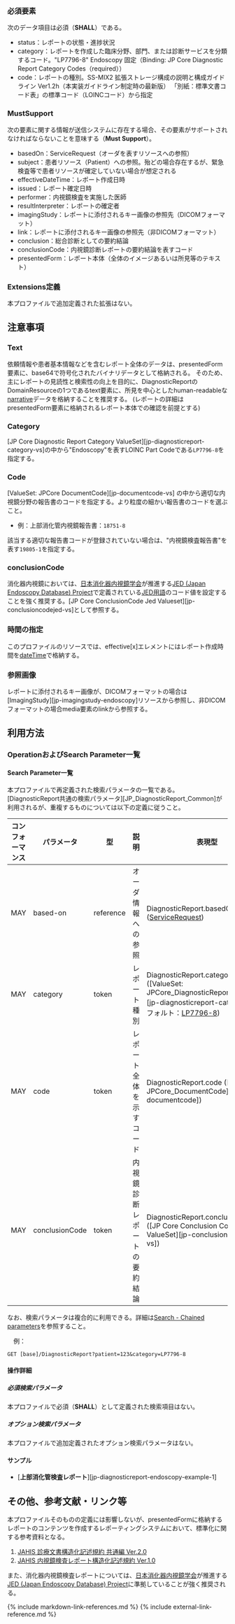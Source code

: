 
### 必須要素

次のデータ項目は必須（**SHALL**）である。

- status：レポートの状態・進捗状況
- category：レポートを作成した臨床分野、部門、または診断サービスを分類するコード。"LP7796-8" Endoscopy 固定（Binding: JP Core Diagnostic Report Category Codes（required））
- code：レポートの種別。SS-MIX2 拡張ストレージ構成の説明と構成ガイドライン Ver1.2h（本実装ガイドライン制定時の最新版） 「別紙：標準文書コード表」の標準コード（LOINCコード）から指定

  
### MustSupport

次の要素に関する情報が送信システムに存在する場合、その要素がサポートされなければならないことを意味する（**Must Support**）。

- basedOn：ServiceRequest（オーダを表すリソースへの参照）
- subject：患者リソース（Patient）への参照。殆どの場合存在するが、緊急検査等で患者リソースが確定していない場合が想定される
- effectiveDateTime：レポート作成日時
- issued：レポート確定日時
- performer：内視鏡検査を実施した医師
- resultInterpreter：レポートの確定者
- imagingStudy：レポートに添付されるキー画像の参照先（DICOMフォーマット）
- link：レポートに添付されるキー画像の参照先（非DICOMフォーマット）
- conclusion：総合診断としての要約結論
- conclusionCode：内視鏡診断レポートの要約結論を表すコード
- presentedForm：レポート本体（全体のイメージあるいは所見等のテキスト）


### Extensions定義

 本プロファイルで追加定義された拡張はない。

## 注意事項

### Text

依頼情報や患者基本情報などを含むレポート全体のデータは、presentedForm要素に、base64で符号化されたバイナリデータとして格納される。
そのため、主にレポートの見読性と検索性の向上を目的に、DiagnosticReportのDomainResourceの1つであるtext要素に、所見を中心としたhuman-readableな[narrative](https://www.hl7.org/fhir/R4/narrative.html)データを格納することを推奨する。
(レポートの詳細はpresentedForm要素に格納されるレポート本体での確認を前提とする)

### Category

[JP Core Diagnostic Report Category ValueSet][jp-diagnosticreport-category-vs]の中から"Endoscopy"を表すLOINC Part Codeである`LP7796-8`を指定する。

### Code

[ValueSet: JPCore DocumentCode][jp-documentcode-vs] の中から適切な内視鏡分野の報告書のコードを指定する。より粒度の細かい報告書のコードを選ぶこと。
 - 例：上部消化管内視鏡報告書：`18751-8`

該当する適切な報告書コードが登録されていない場合は、"内視鏡検査報告書"を表す`19805-1`を指定する。

### conclusionCode

消化器内視鏡においては、[日本消化器内視鏡学会](https://www.jges.net/)が推進する[JED (Japan Endoscopy Database) Project](https://jedproject.jges.net/)で定義されている[JED用語](https://jedproject.jges.net/about/terms-about/)のコード値を設定することを強く推奨する。[JP Core ConclusionCode Jed Valueset][jp-conclusioncodejed-vs]として参照する。


### 時間の指定

このプロファイルのリソースでは、effective[x]エレメントにはレポート作成時間を[dateTime](https://www.hl7.org/fhir/R4/datatypes.html#dateTime)で格納する。


### 参照画像

レポートに添付されるキー画像が、DICOMフォーマットの場合は[ImagingStudy][jp-imagingstudy-endoscopy]リソースから参照し、非DICOMフォーマットの場合media要素のlinkから参照する。

## 利用方法

### OperationおよびSearch Parameter一覧

#### Search Parameter一覧

本プロファイルで再定義された検索パラメータの一覧である。[DiagnosticReport共通の検索パラメータ][JP_DiagnosticReport_Common]が利用されるが、重複するものについては以下の定義に従うこと。

| コンフォーマンス | パラメータ | 型 | 説明 | 表現型 |　例　|
| --- | --- | --- | --- | --- | --- |
| MAY | based-on | reference | オーダ情報への参照 | DiagnosticReport.basedOn ([ServiceRequest](https://hl7.org/fhir/R4/servicerequest.html)) | `GET [base]/DiagnosticReport?ServiceRequest/12345` |
| MAY | category | token | レポート種別 | DiagnosticReport.category ([ValueSet: JPCore_DiagnosticReport_Category][jp-diagnosticreport-category]) (デフォルト：[LP7796-8](https://loinc.org/LP7796-8/)) | `GET [base]/DiagnosticReport?category=LP7796-8` |
| MAY | code | token | レポート全体を示すコード | DiagnosticReport.code ([ValueSet: JPCore_DocumentCode][jp-documentcode])  | `GET [base]/DiagnosticReport?code=18751-8` |
| MAY | conclusionCode | token | 内視鏡診断レポートの要約結論 | DiagnosticReport.conclusionCode ([JP Core Conclusion Code JED ValueSet][jp-conclusioncodejed-vs])  | `GET [base]/DiagnosticReport?conclusionCode/Z2B32104` |


なお、検索パラメータは複合的に利用できる。詳細は[Search - Chained parameters](https://www.hl7.org/fhir/R4/search.html#chaining)を参照すること。

　例：
```
GET [base]/DiagnosticReport?patient=123&category=LP7796-8
```

#### 操作詳細

##### 必須検索パラメータ

本プロファイルで必須（**SHALL**）として定義された検索項目はない。

##### オプション検索パラメータ

本プロファイルで追加定義されたオプション検索パラメータはない。
 
#### サンプル

* [**上部消化管検査レポート**][jp-diagnosticreport-endoscopy-example-1]

## その他、参考文献・リンク等

本プロファイルそのものの定義には影響しないが、presentedFormに格納するレポートのコンテンツを作成するレポーティングシステムにおいて、標準化に関する参考資料となる。
1. [JAHIS 診療文書構造化記述規約 共通編 Ver.2.0](https://www.jahis.jp/standard/detail/id=729)
2. [JAHIS 内視鏡検査レポート構造化記述規約 Ver.1.0](https://www.jahis.jp/standard/detail/id=824)

また、消化器内視鏡検査レポートについては、[日本消化器内視鏡学会](https://www.jges.net/)が推進する[JED (Japan Endoscopy Database) Project](https://jedproject.jges.net/)に準拠していることが強く推奨される。

{% include markdown-link-references.md %}
{% include external-link-reference.md %}

